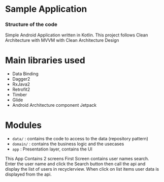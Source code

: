 # Sample Application

### Structure of the code ###
Simple Android Application written in Kotlin.
This project follows Clean Architecture with MVVM with Clean Architecture Design


# Main libraries used

* Data Binding
* Dagger2
* RxJava2
* Retrofit2
* Timber
* Glide
* Android Architecture component Jetpack

# Modules
* `data/` : contains the code to access to the data (repository pattern)
* `domain/` : contains the business logic and the usecases
* `app` : Presentation layer, contains the UI 


This App Contains 2 screens
First Screen contains user names search. 
Enter the user name and click the Search button then call the api and 
display the list of users in recyclerview.
When click on list items user data is displayed from the api.
